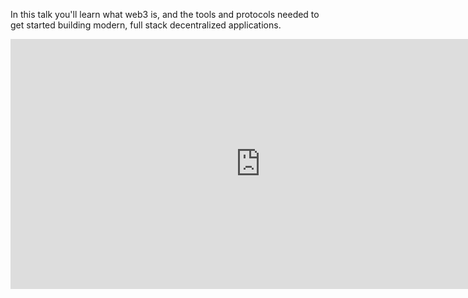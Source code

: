  In this talk you'll learn what web3 is, and the tools and protocols needed to get started building modern, full stack decentralized applications.
<iframe width="800" height="400" src="https://www.youtube.com/embed/f9XRH7bjV8M" title="YouTube video player" frameborder="0" allow="accelerometer; autoplay; clipboard-write; encrypted-media; gyroscope; picture-in-picture" allowfullscreen></iframe>

